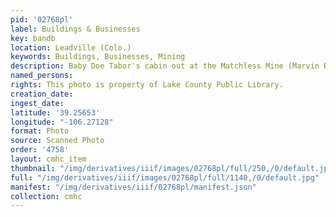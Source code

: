 ```yaml
---
pid: '02768pl'
label: Buildings & Businesses
key: bandb
location: Leadville (Colo.)
keywords: Buildings, Businesses, Mining
description: Baby Doe Tabor's cabin out at the Matchless Mine (Marvin Brooks Collection)
named_persons: 
rights: This photo is property of Lake County Public Library.
creation_date: 
ingest_date: 
latitude: '39.25653'
longitude: "-106.27128"
format: Photo
source: Scanned Photo
order: '4758'
layout: cmhc_item
thumbnail: "/img/derivatives/iiif/images/02768pl/full/250,/0/default.jpg"
full: "/img/derivatives/iiif/images/02768pl/full/1140,/0/default.jpg"
manifest: "/img/derivatives/iiif/02768pl/manifest.json"
collection: cmhc
---
```

